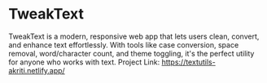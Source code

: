 # TweakText
TweakText is a modern, responsive web app that lets users clean, convert, and enhance text effortlessly. With tools like case conversion, space removal, word/character count, and theme toggling, it's the perfect utility for anyone who works with text.
Project Link: https://textutils-akriti.netlify.app/
